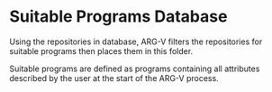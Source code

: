 # Suitable Programs Database
Using the repositories in database, ARG-V filters the repositories for suitable 
programs then places them in this folder. 

Suitable programs are defined as programs containing all attributes described 
by the user at the start of the ARG-V process.
